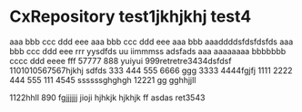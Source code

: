 # CxRepository test1jkhjkhj test4
aaa bbb ccc ddd eee
aaa bbb ccc ddd eee
aaa bbb
aaaddddsfdsfdsfds
aaa bbb ccc ddd eee rrr yysdfds uu iimmmss
adsfads
aaa aaaaaaaa bbbbbbb cccc ddd eeee fff 57777 888  yuiyui 999retretre3434dsfdsf
1101010567567hjkhj
sdfds
333 444 555 6666 ggg
3333 4444fgjfj
1111 2222
444 555
111 4545
ssssssghghgh
12221
gg
gghhjjll

1122hhll
890
fgjjjjjj
jioji
hjhkjk
hjkhjk
ff
asdas
ret3543
